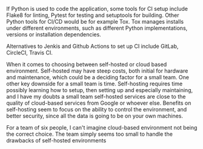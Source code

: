 If Python is used to code the application, some tools for CI setup include Flake8 for linting, Pytest for testing and setuptools for building.
Other Python tools for CI/CD would be for example Tox. Tox manages installs under different environments, such as different Python implementations, versions or installation dependencies.

Alternatives to Jenkis and Github Actions to set up CI include GitLab, CircleCI, Travis CI.

When it comes to choosing between self-hosted or cloud based environment. Self-hosted may have steep costs, both initial for hardware and maintenance, which could be a deciding factor for a small team.
One other key downside for a small team is time. Self-hosting requires time possibly learning how to setup, then setting up and especially maintaining, and I have my doubts a small team self-hosted services
are close to the quality of cloud-based services from Google or whoever else.
Benefits on self-hosting seem to focus on the ability to control the environment, and better security, since all the data is going to be on your own machines.

For a team of six people, I can't imagine cloud-based environment not being the correct choice. The team simply seems too small to handle the drawbacks of self-hosted environments